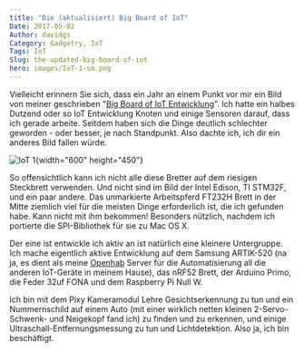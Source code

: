 ```yaml
---
title: "Die (aktualisiert) Big Board of IoT"
Date: 2017-05-02
Author: davidgs
Category: Gadgetry, IoT
Tags: IoT
Slug: the-updated-big-board-of-iot
hero: images/IoT-1-sm.png
---
```


Vielleicht erinnern Sie sich, dass ein Jahr an einem Punkt vor mir ein Bild von meiner geschrieben "[Big Board of IoT Entwicklung](/posts/category/iot/the-big-board-of-iot-devices/)". Ich hatte ein halbes Dutzend oder so IoT Entwicklung Knoten und einige Sensoren darauf, dass ich gerade arbeite. Seitdem haben sich die Dinge deutlich schlechter geworden - oder besser, je nach Standpunkt. Also dachte ich, ich dir ein anderes Bild fallen würde.

![IoT 1](/posts/category/iot/images/IoT-1.png "IoT - 1.png"){width="600" height="450"}

So offensichtlich kann ich nicht alle diese Bretter auf dem riesigen Steckbrett verwenden. Und nicht sind im Bild der Intel Edison, TI STM32F, und ein paar andere. Das unmarkierte Arbeitspferd FT232H Brett in der Mitte ziemlich viel für die meisten Dinge erforderlich ist, die ich gefunden habe. Kann nicht mit ihm bekommen! Besonders nützlich, nachdem ich portierte die SPI-Bibliothek für sie zu Mac OS X.

Der eine ist entwickle ich aktiv an ist natürlich eine kleinere Untergruppe. Ich mache eigentlich aktive Entwicklung auf dem Samsung ARTIK-520 (na ja, es dient als meine [Openhab](/posts/category/iot/iot-hardware/openhab-server-artik-520/) Server für die Automatisierung all die anderen IoT-Geräte in meinem Hause), das nRF52 Brett, der Arduino Primo, die Feder 32uf FONA und dem Raspberry Pi Null W.

Ich bin mit dem Pixy Kameramodul Lehre Gesichtserkennung zu tun und ein Nummernschild auf einem Auto (mit einer wirklich netten kleinen 2-Servo-Schwenk- und Neigekopf fand ich) zu finden und zu erkennen, und einige Ultraschall-Entfernungsmessung zu tun und Lichtdetektion. Also ja, ich bin beschäftigt.
